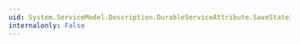 ```yaml
---
uid: System.ServiceModel.Description.DurableServiceAttribute.SaveStateInOperationTransaction
internalonly: False
---
```

